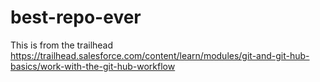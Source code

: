 # best-repo-ever
This is from the trailhead https://trailhead.salesforce.com/content/learn/modules/git-and-git-hub-basics/work-with-the-git-hub-workflow
